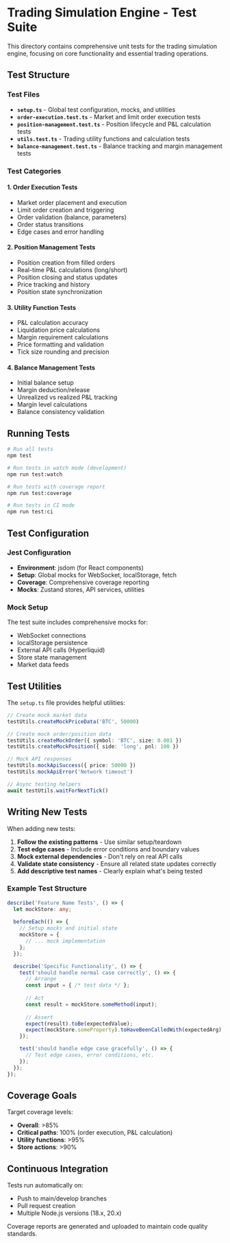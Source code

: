 # Trading Simulation Engine - Test Suite

This directory contains comprehensive unit tests for the trading simulation engine, focusing on core functionality and essential trading operations.

## Test Structure

### Test Files

- **`setup.ts`** - Global test configuration, mocks, and utilities
- **`order-execution.test.ts`** - Market and limit order execution tests
- **`position-management.test.ts`** - Position lifecycle and P&L calculation tests  
- **`utils.test.ts`** - Trading utility functions and calculation tests
- **`balance-management.test.ts`** - Balance tracking and margin management tests

### Test Categories

#### 1. Order Execution Tests
- Market order placement and execution
- Limit order creation and triggering  
- Order validation (balance, parameters)
- Order status transitions
- Edge cases and error handling

#### 2. Position Management Tests
- Position creation from filled orders
- Real-time P&L calculations (long/short)
- Position closing and status updates
- Price tracking and history
- Position state synchronization

#### 3. Utility Function Tests
- P&L calculation accuracy
- Liquidation price calculations
- Margin requirement calculations
- Price formatting and validation
- Tick size rounding and precision

#### 4. Balance Management Tests
- Initial balance setup
- Margin deduction/release
- Unrealized vs realized P&L tracking
- Margin level calculations
- Balance consistency validation

## Running Tests

```bash
# Run all tests
npm test

# Run tests in watch mode (development)  
npm run test:watch

# Run tests with coverage report
npm run test:coverage

# Run tests in CI mode
npm run test:ci
```

## Test Configuration

### Jest Configuration
- **Environment**: jsdom (for React components)
- **Setup**: Global mocks for WebSocket, localStorage, fetch
- **Coverage**: Comprehensive coverage reporting
- **Mocks**: Zustand stores, API services, utilities

### Mock Setup
The test suite includes comprehensive mocks for:
- WebSocket connections
- localStorage persistence
- External API calls (Hyperliquid)
- Store state management
- Market data feeds

## Test Utilities

The `setup.ts` file provides helpful utilities:

```typescript
// Create mock market data
testUtils.createMockPriceData('BTC', 50000)

// Create mock order/position data
testUtils.createMockOrder({ symbol: 'BTC', size: 0.001 })
testUtils.createMockPosition({ side: 'long', pnl: 100 })

// Mock API responses
testUtils.mockApiSuccess({ price: 50000 })
testUtils.mockApiError('Network timeout')

// Async testing helpers
await testUtils.waitForNextTick()
```

## Writing New Tests

When adding new tests:

1. **Follow the existing patterns** - Use similar setup/teardown
2. **Test edge cases** - Include error conditions and boundary values  
3. **Mock external dependencies** - Don't rely on real API calls
4. **Validate state consistency** - Ensure all related state updates correctly
5. **Add descriptive test names** - Clearly explain what's being tested

### Example Test Structure

```typescript
describe('Feature Name Tests', () => {
  let mockStore: any;
  
  beforeEach(() => {
    // Setup mocks and initial state
    mockStore = {
      // ... mock implementation
    };
  });

  describe('Specific Functionality', () => {
    test('should handle normal case correctly', () => {
      // Arrange
      const input = { /* test data */ };
      
      // Act  
      const result = mockStore.someMethod(input);
      
      // Assert
      expect(result).toBe(expectedValue);
      expect(mockStore.someProperty).toHaveBeenCalledWith(expectedArg);
    });

    test('should handle edge case gracefully', () => {
      // Test edge cases, error conditions, etc.
    });
  });
});
```

## Coverage Goals

Target coverage levels:
- **Overall**: >85%
- **Critical paths**: 100% (order execution, P&L calculation)
- **Utility functions**: >95%
- **Store actions**: >90%

## Continuous Integration

Tests run automatically on:
- Push to main/develop branches
- Pull request creation
- Multiple Node.js versions (18.x, 20.x)

Coverage reports are generated and uploaded to maintain code quality standards.